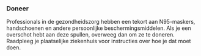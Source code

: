 ### Doneer

Professionals in de gezondheidszorg hebben een tekort aan N95-maskers, handschoenen en andere persoonlijke beschermingsmiddelen. Als je een overschot hebt aan deze spullen, overweeg dan om ze te doneren. Raadpleeg je plaatselijke ziekenhuis voor instructies over hoe je dat moet doen.
